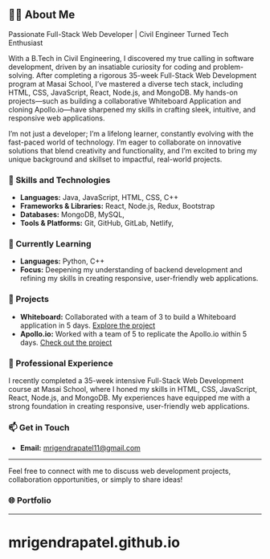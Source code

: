 

## 👩‍💻 About Me

Passionate Full-Stack Web Developer | Civil Engineer Turned Tech Enthusiast

With a B.Tech in Civil Engineering, I discovered my true calling in software development, driven by an insatiable curiosity for coding and problem-solving. After completing a rigorous 35-week Full-Stack Web Development program at Masai School, I’ve mastered a diverse tech stack, including HTML, CSS, JavaScript, React, Node.js, and MongoDB. My hands-on projects—such as building a collaborative Whiteboard Application and cloning Apollo.io—have sharpened my skills in crafting sleek, intuitive, and responsive web applications.

I’m not just a developer; I’m a lifelong learner, constantly evolving with the fast-paced world of technology. I’m eager to collaborate on innovative solutions that blend creativity and functionality, and I’m excited to bring my unique background and skillset to impactful, real-world projects.

### 🚀 Skills and Technologies

- **Languages:** Java, JavaScript, HTML, CSS, C++
- **Frameworks & Libraries:** React, Node.js, Redux, Bootstrap
- **Databases:** MongoDB, MySQL, 
- **Tools & Platforms:** Git, GitHub, GitLab, Netlify, 


### 🌱 Currently Learning

- **Languages:** Python, C++
- **Focus:** Deepening my understanding of backend development and refining my skills in creating responsive, user-friendly web applications.

### 🧩 Projects

- **Whiteboard:** Collaborated with a team of 3 to build a Whiteboard application in 5 days. [Explore the project](https://669e1ed439ba5f036f246156--golden-eclair-9d611b.netlify.app/#)
- **Apollo.io:** Worked with a team of 5 to replicate the Apollo.io within 5 days. [Check out the project](https://ubiquitous-caramel-ba07c4.netlify.app/)

### 💼 Professional Experience

I recently completed a 35-week intensive Full-Stack Web Development course at Masai School, where I honed my skills in HTML, CSS, JavaScript, React, Node.js, and MongoDB. My experiences have equipped me with a strong foundation in creating responsive, user-friendly web applications.

### 📫 Get in Touch

- **Email:** [mrigendrapatel11@gmail.com](mailto:mrigendrapatel11@gmail.com)

  
---

Feel free to connect with me to discuss web development projects, collaboration opportunities, or simply to share ideas!

### 🌐 Portfolio


---


# mrigendrapatel.github.io
